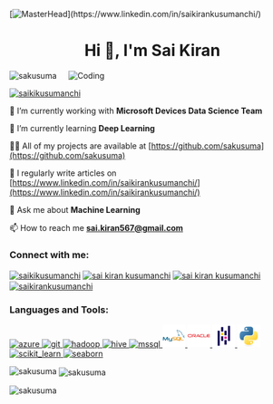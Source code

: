 [![MasterHead]([https://media-exp1.licdn.com/dms/image/C5616AQGfd6NXNmHSog/profile-displaybackgroundimage-shrink_350_1400/0/1604135532551?e=1667433600&v=beta&t=_D6kgIqS_38mKJYJ0q83oZlKwf6KyDPA2rcqYcAwzDM](https://media.licdn.com/dms/image/D5616AQH9JffApluswA/profile-displaybackgroundimage-shrink_350_1400/0/1670158443043?e=1684972800&v=beta&t=ItwpvudIcl6cj1iwTdedvvZdjCutHaxKkigBxR29d7I))](https://www.linkedin.com/in/saikirankusumanchi/)
<h1 align="center">Hi 👋, I'm Sai Kiran</h1>


<img align="right" alt="Coding" width="400" src="https://connect.ignatiuz.com/hs-fs/hubfs/AI%20and%20Deep%20Learning.gif?width=1000&name=AI%20and%20Deep%20Learning.gif">
<p align="left"> <img src="https://komarev.com/ghpvc/?username=sakusuma&label=Profile%20views&color=0e75b6&style=flat" alt="sakusuma" /> </p>

<p align="left"> <a href="https://twitter.com/saikikusumanchi" target="blank"><img src="https://img.shields.io/twitter/follow/saikikusumanchi?logo=twitter&style=for-the-badge" alt="saikikusumanchi" /></a> </p>

🔭 I’m currently working with **Microsoft Devices Data Science Team**

🌱 I’m currently learning **Deep Learning**

👨‍💻 All of my projects are available at [https://github.com/sakusuma](https://github.com/sakusuma)

📝 I regularly write articles on [https://www.linkedin.com/in/saikirankusumanchi/](https://www.linkedin.com/in/saikirankusumanchi/)

💬 Ask me about **Machine Learning**

📫 How to reach me **sai.kiran567@gmail.com**

<h3 align="left">Connect with me:</h3>
<p align="left">
<a href="https://twitter.com/saikikusumanchi" target="blank"><img align="center" src="https://raw.githubusercontent.com/rahuldkjain/github-profile-readme-generator/master/src/images/icons/Social/twitter.svg" alt="saikikusumanchi" height="30" width="40" /></a>
<a href="https://linkedin.com/in/sai kiran kusumanchi" target="blank"><img align="center" src="https://raw.githubusercontent.com/rahuldkjain/github-profile-readme-generator/master/src/images/icons/Social/linked-in-alt.svg" alt="sai kiran kusumanchi" height="30" width="40" /></a>
<a href="https://fb.com/sai kiran kusumanchi" target="blank"><img align="center" src="https://raw.githubusercontent.com/rahuldkjain/github-profile-readme-generator/master/src/images/icons/Social/facebook.svg" alt="sai kiran kusumanchi" height="30" width="40" /></a>
<a href="https://instagram.com/saikirankusumanchi" target="blank"><img align="center" src="https://raw.githubusercontent.com/rahuldkjain/github-profile-readme-generator/master/src/images/icons/Social/instagram.svg" alt="saikirankusumanchi" height="30" width="40" /></a>
</p>

<h3 align="left">Languages and Tools:</h3>
<p align="left"> <a href="https://azure.microsoft.com/en-in/" target="_blank" rel="noreferrer"> <img src="https://www.vectorlogo.zone/logos/microsoft_azure/microsoft_azure-icon.svg" alt="azure" width="40" height="40"/> </a> <a href="https://git-scm.com/" target="_blank" rel="noreferrer"> <img src="https://www.vectorlogo.zone/logos/git-scm/git-scm-icon.svg" alt="git" width="40" height="40"/> </a> <a href="https://hadoop.apache.org/" target="_blank" rel="noreferrer"> <img src="https://www.vectorlogo.zone/logos/apache_hadoop/apache_hadoop-icon.svg" alt="hadoop" width="40" height="40"/> </a> <a href="https://hive.apache.org/" target="_blank" rel="noreferrer"> <img src="https://www.vectorlogo.zone/logos/apache_hive/apache_hive-icon.svg" alt="hive" width="40" height="40"/> </a> <a href="https://www.microsoft.com/en-us/sql-server" target="_blank" rel="noreferrer"> <img src="https://www.svgrepo.com/show/303229/microsoft-sql-server-logo.svg" alt="mssql" width="40" height="40"/> </a> <a href="https://www.mysql.com/" target="_blank" rel="noreferrer"> <img src="https://raw.githubusercontent.com/devicons/devicon/master/icons/mysql/mysql-original-wordmark.svg" alt="mysql" width="40" height="40"/> </a> <a href="https://www.oracle.com/" target="_blank" rel="noreferrer"> <img src="https://raw.githubusercontent.com/devicons/devicon/master/icons/oracle/oracle-original.svg" alt="oracle" width="40" height="40"/> </a> <a href="https://pandas.pydata.org/" target="_blank" rel="noreferrer"> <img src="https://raw.githubusercontent.com/devicons/devicon/2ae2a900d2f041da66e950e4d48052658d850630/icons/pandas/pandas-original.svg" alt="pandas" width="40" height="40"/> </a> <a href="https://www.python.org" target="_blank" rel="noreferrer"> <img src="https://raw.githubusercontent.com/devicons/devicon/master/icons/python/python-original.svg" alt="python" width="40" height="40"/> </a> <a href="https://scikit-learn.org/" target="_blank" rel="noreferrer"> <img src="https://upload.wikimedia.org/wikipedia/commons/0/05/Scikit_learn_logo_small.svg" alt="scikit_learn" width="40" height="40"/> </a> <a href="https://seaborn.pydata.org/" target="_blank" rel="noreferrer"> <img src="https://seaborn.pydata.org/_images/logo-mark-lightbg.svg" alt="seaborn" width="40" height="40"/> </a> </p>

<p><img align="left" src="https://github-readme-stats.vercel.app/api/top-langs?username=sakusuma&show_icons=true&locale=en&layout=compact" alt="sakusuma" /></p>

<p>&nbsp;<img align="center" src="https://github-readme-stats.vercel.app/api?username=sakusuma&show_icons=true&locale=en" alt="sakusuma" /></p>

<p><img align="center" src="https://github-readme-streak-stats.herokuapp.com/?user=sakusuma&" alt="sakusuma" /></p>
